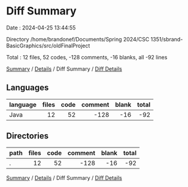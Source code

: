 # Diff Summary

Date : 2024-04-25 13:44:55

Directory /home/brandonef/Documents/Spring 2024/CSC 1351/sbrand-BasicGraphics/src/oldFinalProject

Total : 12 files,  52 codes, -128 comments, -16 blanks, all -92 lines

[Summary](results.md) / [Details](details.md) / Diff Summary / [Diff Details](diff-details.md)

## Languages
| language | files | code | comment | blank | total |
| :--- | ---: | ---: | ---: | ---: | ---: |
| Java | 12 | 52 | -128 | -16 | -92 |

## Directories
| path | files | code | comment | blank | total |
| :--- | ---: | ---: | ---: | ---: | ---: |
| . | 12 | 52 | -128 | -16 | -92 |

[Summary](results.md) / [Details](details.md) / Diff Summary / [Diff Details](diff-details.md)